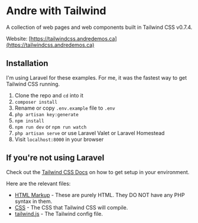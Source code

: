 # Andre with Tailwind

A collection of web pages and web components built in Tailwind CSS v0.7.4.

Website: [https://tailwindcss.andredemos.ca](https://tailwindcss.andredemos.ca)

## Installation

I'm using Laravel for these examples. For me, it was the fastest way to get Tailwind CSS running.

1. Clone the repo and `cd` into it
1. `composer install`
1. Rename or copy `.env.example` file to `.env`
1. `php artisan key:generate`
1. `npm install`
1. `npm run dev` or `npm run watch`
1. `php artisan serve` or use Laravel Valet or Laravel Homestead
1. Visit `localhost:8000` in your browser

## If you're not using Laravel

Check out the [Tailwind CSS Docs](https://tailwindcss.com/) on how to get setup in your environment.

Here are the relevant files:

- [HTML Markup](https://github.com/drehimself/tailwind-examples/tree/master/resources/views) - These are purely HTML. They DO NOT have any PHP syntax in them.
- [CSS](https://github.com/drehimself/tailwind-examples/tree/master/resources/assets/css) - The CSS that Tailwind CSS will compile.
- [tailwind.js](https://github.com/drehimself/tailwind-examples/blob/master/tailwind.js) - The Tailwind config file.

